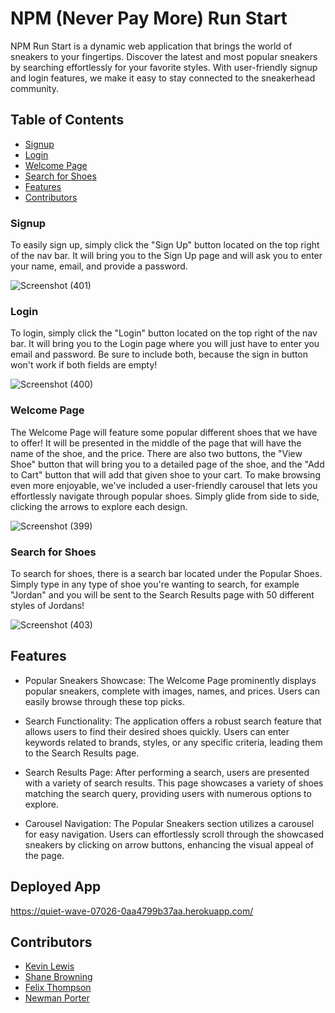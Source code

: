 # NPM (Never Pay More) Run Start

NPM Run Start is a dynamic web application that brings the world of sneakers to your fingertips. Discover the latest and most popular sneakers by searching effortlessly for your favorite styles. With user-friendly signup and login features, we make it easy to stay connected to the sneakerhead community.

## Table of Contents

- [Signup](#signup)
- [Login](#login)
- [Welcome Page](#welcome-page)
- [Search for Shoes](#search-for-shoes)
- [Features](#features)
- [Contributors](#contributors)


### Signup

To easily sign up, simply click the "Sign Up" button located on the top right of the nav bar. It will bring you to the Sign Up page and will ask you to enter your name, email, and provide a password.

![Screenshot (401)](https://github.com/SixFourDev/npm-run-start/assets/127274865/e8f30d6b-fefb-4ee0-9d67-617d4dd1421f)

### Login

To login, simply click the "Login" button located on the top right of the nav bar. It will bring you to the Login page where you will just have to enter you email and password. Be sure to include both, because the sign in button won't work if both fields are empty!

![Screenshot (400)](https://github.com/SixFourDev/npm-run-start/assets/127274865/097388b8-6d12-4b93-b334-d748da3a8e0c)

### Welcome Page

The Welcome Page will feature some popular different shoes that we have to offer! It will be presented in the middle of the page that will have the name of the shoe, and the price. There are also two buttons, the "View Shoe" button that will bring you to a detailed page of the shoe, and the "Add to Cart" button that will add that given shoe to your cart. To make browsing even more enjoyable, we've included a user-friendly carousel that lets you effortlessly navigate through popular shoes. Simply glide from side to side, clicking the arrows to explore each design.

![Screenshot (399)](https://github.com/SixFourDev/npm-run-start/assets/127274865/3013a7e9-d4bc-4bb5-b726-bbd44d7cdcd9)

### Search for Shoes

To search for shoes, there is a search bar located under the Popular Shoes. Simply type in any type of shoe you're wanting to search, for example "Jordan" and you will be sent to the Search Results page with 50 different styles of Jordans!

![Screenshot (403)](https://github.com/SixFourDev/npm-run-start/assets/127274865/5ef734b8-2ae5-4f1f-a870-6d1c2acd601b)

## Features

- Popular Sneakers Showcase: The Welcome Page prominently displays popular sneakers, complete with images, names, and prices. Users can easily browse through these top picks.

- Search Functionality: The application offers a robust search feature that allows users to find their desired shoes quickly. Users can enter keywords related to brands, styles, or any specific criteria, leading them to the Search Results page.

- Search Results Page: After performing a search, users are presented with a variety of search results. This page showcases a variety of shoes matching the search query, providing users with numerous options to explore.

- Carousel Navigation: The Popular Sneakers section utilizes a carousel for easy navigation. Users can effortlessly scroll through the showcased sneakers by clicking on arrow buttons, enhancing the visual appeal of the page.

## Deployed App

https://quiet-wave-07026-0aa4799b37aa.herokuapp.com/


## Contributors

- [Kevin Lewis](https://github.com/KPL33)
- [Shane Browning](https://github.com/SixFourDev)
- [Felix Thompson](https://github.com/SuperFeeeelix)
- [Newman Porter](https://github.com/nporter619)
